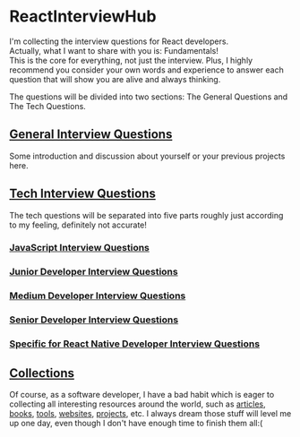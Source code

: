 # ReactInterviewHub
I'm collecting the interview questions for React developers.<br>
Actually, what I want to share with you is: Fundamentals!<br>
This is the core for everything, not just the interview. Plus, I highly recommend you consider your own words and experience to answer each question that will show you are alive and always thinking.

The questions will be divided into two sections: The General Questions and The Tech Questions.

## [General Interview Questions](GeneralQuestions/GENERALQUESTIONS.md)
Some introduction and discussion about yourself or your previous projects here.

## [Tech Interview Questions](TechQuestions/TECHQUESTIONS.md)
The tech questions will be separated into five parts roughly just according to my feeling, definitely not accurate!

### [JavaScript Interview Questions](TechQuestions/JavaScriptInterviewQuestions.md)
### [Junior Developer Interview Questions](TechQuestions/JuniorDeveloperInterviewQuestions.md)
### [Medium Developer Interview Questions](TechQuestions/MediumDeveloperInterviewQuestions.md)
### [Senior Developer Interview Questions](TechQuestions/SeniorDeveloperInterviewQuestions.md)
### [Specific for React Native Developer Interview Questions](TechQuestions/ReactNativeDeveloperInterviewQuestions.md)

## [Collections](Collections)
Of course, as a software developer, I have a bad habit which is eager to collecting all interesting resources around the world, such as [articles](Collections/InterestingArticlesList.md), [books](Collections/InterestingBooksList.md), [tools](Collections/InterestingToolsList.md), [websites](Collections/InterestingWebsitesList.md), [projects](Collections/InterestingProjectsList.md), etc. I always dream those stuff will level me up one day, even though I don't have enough time to finish them all:(